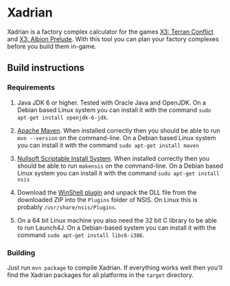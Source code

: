 Xadrian
=======

Xadrian is a factory complex calculator for the games 
[X3: Terran Conflict](http://www.egosoft.com/games/x3tc/info_en.php) and 
[X3: Albion Prelude](http://www.egosoft.com/games/x3ap/info_en.php). 
With this tool you can plan your factory complexes before you build them in-game.


Build instructions
------------------

### Requirements ###

1. Java JDK 6 or higher. Tested with Oracle Java and OpenJDK. On a Debian
   based Linux system you can install it with the command
   `sudo apt-get install openjdk-6-jdk`.

2. [Apache Maven](http://maven.apache.org/). When installed correctly then you 
   should be able to run `mvn --version` on the command-line. On a Debian 
   based Linux system you can install it with the command 
   `sudo apt-get install maven`
   
3. [Nullsoft Scriptable Install System](http://nsis.sourceforge.net/).
   When installed correctly then you should be able to run `makensis` on the
   command-line. On a Debian based Linux system you can install it with the 
   command `sudo apt-get install nsis`
   
4. Download the [WinShell plugin](http://nsis.sourceforge.net/WinShell_plug-in) 
   and unpack the DLL file from the downloaded ZIP into the `Plugins` folder
   of NSIS. On Linux this is probably `/usr/share/nsis/Plugins`.
   
5. On a 64 bit Linux machine you also need the 32 bit C library to be able to
   run Launch4J. On a Debian-based system you can install it with the command
   `sudo apt-get install libc6-i386`.
   
### Building ###

Just run `mvn package` to compile Xadrian. If everything works well then 
you'll find the Xadrian packages for all platforms in the `target` directory.


